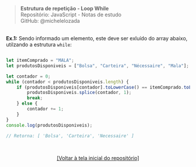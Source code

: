 > **Estrutura de repetição - Loop While**    
> Repositório: JavaScript - Notas de estudo     
> GitHub: @michelelozada
&nbsp;
     
&nbsp;    
**Ex.1:** Sendo informado um elemento, este deve ser exluído do array abaixo, utilzando a estrutura `while`:
```js

let itemComprado = "MALA";
let produtosDisponiveis = ["Bolsa", "Carteira", "Nécessaire", "Mala"];

let contador = 0;
while (contador < produtosDisponiveis.length) {
    if (produtosDisponiveis[contador].toLowerCase() == itemComprado.toLowerCase()) {
        produtosDisponiveis.splice(contador, 1);
        break;
    } else {
        contador += 1;
    }
}
console.log(produtosDisponiveis);

// Retorna: [ 'Bolsa', 'Carteira', 'Necessaire' ]
```

&nbsp;

<div align="center">
<a href="https://github.com/michelelozada/JavaScript-Study-Notes">[Voltar à tela inicial do repositório]</a>
</div>
     
